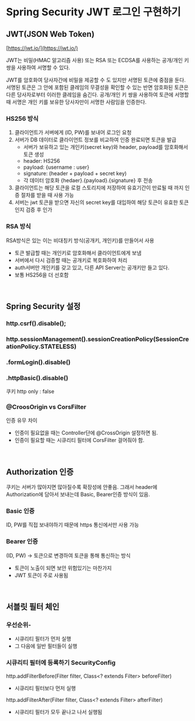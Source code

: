# Spring Security JWT 로그인 구현하기
## JWT(JSON Web Token)
[https://jwt.io/](https://jwt.io/)

JWT는 비밀(HMAC 알고리즘 사용) 또는 RSA 또는 ECDSA를 사용하는 공개/개인 키 쌍을 사용하여 서명할 수 있다.

JWT를 암호화여 당사자간에 비밀을 제공할 수 도 있지만 서명된 토큰에 중점을 둔다. 
서명된 토큰은 그 안에 포함된 클레임의 무결성을 확인할 수 있는 반면 암호화된 토큰은 다른 당사자로부터 이러한 클레임을 숨긴다. 
공개/개인 키 쌍을 사용하여 토큰에 서명할 때 서명은 개인 키를 보유한 당사자만이 서명한 사람임을 인증한다.

### HS256 방식
1. 클라이언트가 서버에게 (ID, PW)를 보내어 로그인 요청
2. 서버가 DB 데이터로 클라이언트 정보를 비교하여 인증 완료되면 토큰을 발급
    - 서버가 보유하고 있는 개인키(secret key)와 header, payload를 암호화해서 토큰 생성
    - header: HS256
    - payload: {username : user}
    - signature: (header + payload  + secret key)
    - 각 데이터 암호화 {hedaer}.{payload}.{signature} 후 전송
3. 클라이언트는 해당 토큰을 로컬 스토리지에 저장하여 유효기간이 만료될 때 까지 인증 절차를 받을 때 사용 가능
4. 서버는 jwt 토큰을 받으면 자신의 secret key를 대입하여 해당 토큰이 유효한 토큰인지 검증 후 인가     
 
### RSA 방식
RSA방식은 있는 이는 비대칭키 방식(공개키, 개인키)를 만들어서 사용
- 토큰 발급할 때는 개인키로 암호화해서 클라이언트에게 보냄
- 서버에서 다시 검증할 때는 공개키로 복호화하여 처리
- auth서버만 개인키를 갖고 있고, 다른 API Server는 공개키만 들고 있다.
- 보통 HS256을 더 선호함

<br>

## Spring Security 설정
### http.csrf().disable();

### http.sessionManagement().sessionCreationPolicy(SessionCreationPolicy.STATELESS)

### .formLogin().disable()

### .httpBasic().disable()
쿠키 http only : false


### @CroosOrigin vs CorsFilter
인증 유무 차이
- 인증이 필요없을 때는 Controller단에 @CrossOrigin 설정하면 됨.
- 인증이 필요할 때는 시큐리티 필터에 CorsFilter 걸어줘야 함.

<br>

## Authorization 인증
쿠키는 서버가 많아지면 많아질수록 확장성에 안좋음. 그래서 header에 Authorization에 담아서 보내는데 Basic, Bearer인증 방식이 있음.

### Basic 인증
ID, PW를 직접 보내야하기 때문에 https 통신에서만 사용 가능
   
### Bearer 인증
(ID, PW) -> 토큰으로 변경하여 토큰을 통해 통신하는 방식
- 토큰이 노출이 되면 보안 위험있기는 마찬가지
- JWT 토큰이 주로 사용됨


<br>

## 서블릿 필터 체인
### 우선순위-
- 시큐리티 필터가 먼저 실행
- 그 다음에 일반 필터들이 실행

### 시큐리티 필터에 등록하기 SecurityConfig 
http.addFilterBefore(Filter filter, Class<? extends Filter> beforeFilter)
- 시큐리티 필터보다 먼저 실행

http.addFilterAfter(Filter filter, Class<? extends Filter> afterFilter)
- 시큐리티 필터가 모두 끝나고 나서 실행됨 

